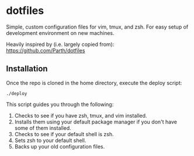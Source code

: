 # dotfiles
Simple, custom configuration files for vim, tmux, and zsh. For easy setup of development environment on new machines.

Heavily inspired by (i.e. largely copied from): https://github.com/Parth/dotfiles

## Installation

Once the repo is cloned in the home directory, execute the deploy script:
```
./deploy
```

This script guides you through the following:

1. Checks to see if you have zsh, tmux, and vim installed. 
2. Installs them using your default package manager if you don't have some of them installed.
3. Checks to see if your default shell is zsh.
4. Sets zsh to your default shell.
5. Backs up your old configuration files.
